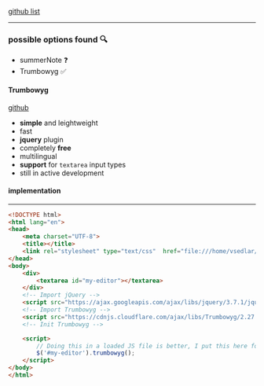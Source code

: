 
[github list](https://github.com/JefMari/awesome-wysiwyg-editors)

---

### possible options found 🔍

* summerNote ❓
* Trumbowyg ✅

#### Trumbowyg
[github](https://alex-d.github.io/Trumbowyg)

* **simple** and leightweight
* fast
* **jquery** plugin
* completely **free**
* multilingual
* **support** for `textarea` input types
* still in active development

#### implementation
****
```html
<!DOCTYPE html>
<html lang="en">
<head>
    <meta charset="UTF-8">
    <title></title>
    <link rel="stylesheet" type="text/css"  href="file:///home/vsedlar/dev/projects/MeilleursAgents/MALegacy/experiment/ui/trumbowyg.min.css">
</head>
<body>
    <div>
        <textarea id="my-editor"></textarea>
    </div>
    <!-- Import jQuery -->
    <script src="https://ajax.googleapis.com/ajax/libs/jquery/3.7.1/jquery.min.js"></script>
    <!-- Import Trumbowyg -->
    <script src="https://cdnjs.cloudflare.com/ajax/libs/Trumbowyg/2.27.3/trumbowyg.min.js" integrity="sha512-YJgZG+6o3xSc0k5wv774GS+W1gx0vuSI/kr0E0UylL/Qg/noNspPtYwHPN9q6n59CTR/uhgXfjDXLTRI+uIryg==" crossorigin="anonymous" referrerpolicy="no-referrer"></script>
    <!-- Init Trumbowyg -->

    <script>
        // Doing this in a loaded JS file is better, I put this here for simplicity
        $('#my-editor').trumbowyg();
    </script>
</body>
</html>
```

